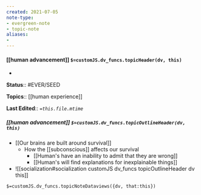 ```yaml
---
created: 2021-07-05
note-type: 
- evergreen-note
- topic-note
aliases:
- 
---
```

 
#### [[human advancement]] `$=customJS.dv_funcs.topicHeader(dv, this)`
- 

**Status**:: #EVER/SEED

**Topics**::  [[human experience]]

**Last Edited**:: *`=this.file.mtime`*

##### [[human advancement]] `$=customJS.dv_funcs.topicOutlineHeader(dv, this)`
- [[Our brains are built around survival]]
	- How the [[subconscious]] affects our survival
		- [[Human's have an inability to admit that they are wrong]]
		- [[Human's will find explanations for inexplainable things]]
- ![[socialization#socialization customJS dv_funcs topicOutlineHeader dv this]]

`$=customJS.dv_funcs.topicNoteDataviews({dv, that:this})`
